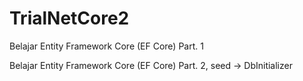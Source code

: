 # TrialNetCore2

Belajar Entity Framework Core (EF Core) Part. 1

Belajar Entity Framework Core (EF Core) Part. 2, seed -> DbInitializer
